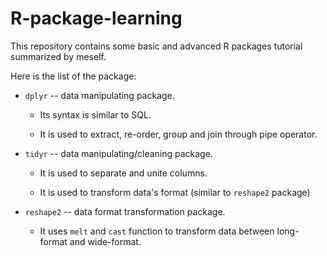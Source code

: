 # R-package-learning
This repository contains some basic and advanced R packages tutorial summarized by meself.

Here is the list of the package:
  * `dplyr` -- data manipulating package. 
  
       + Its syntax is similar to SQL. 
  
       + It is used to extract, re-order, group and join through pipe operator.
             
  * `tidyr` -- data manipulating/cleaning package.
  
       + It is used to separate and unite columns.
  
       + It is used to transform data's format (similar to `reshape2` package)
   
  * `reshape2` -- data format transformation package.
  
       + It uses `melt` and `cast` function to transform data between long-format and wide-format.
                
